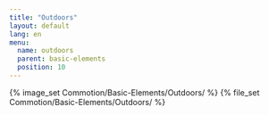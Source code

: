 ```yaml
---
title: "Outdoors"
layout: default
lang: en
menu:
  name: outdoors
  parent: basic-elements
  position: 10
---
```

{% image_set Commotion/Basic-Elements/Outdoors/ %}
{% file_set Commotion/Basic-Elements/Outdoors/ %}
